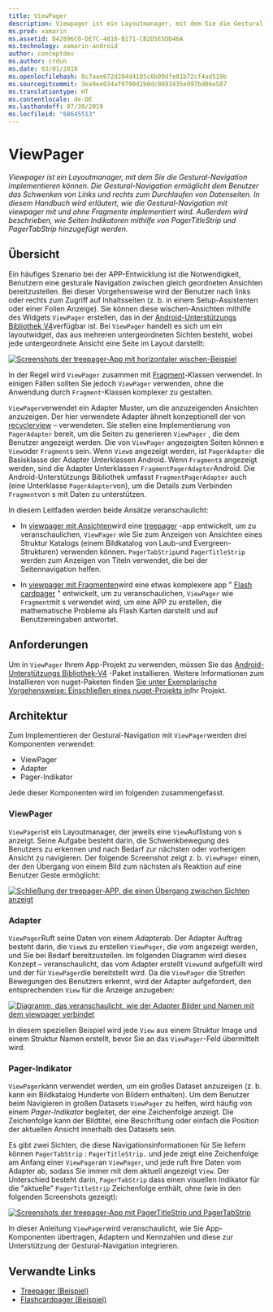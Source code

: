 ```yaml
---
title: ViewPager
description: Viewpager ist ein Layoutmanager, mit dem Sie die Gestural-Navigation implementieren können. Die Gestural-Navigation ermöglicht dem Benutzer das Schwenken von Links und rechts zum Durchlaufen von Datenseiten. In diesem Handbuch wird erläutert, wie die Gestural-Navigation mit viewpager mit und ohne Fragmente implementiert wird. Außerdem wird beschrieben, wie Seiten Indikatoren mithilfe von PagerTitleStrip und PagerTabStrip hinzugefügt werden.
ms.prod: xamarin
ms.assetid: D42896C0-DE7C-4818-B171-CB2D5E5DD46A
ms.technology: xamarin-android
author: conceptdev
ms.author: crdun
ms.date: 03/01/2018
ms.openlocfilehash: 8c7aae672d284d4105c6b09dfe81b72cf4ad519b
ms.sourcegitcommit: 3ea9ee034af9790d2b0dc0893435e997bd06e587
ms.translationtype: HT
ms.contentlocale: de-DE
ms.lasthandoff: 07/30/2019
ms.locfileid: "68645513"
---
```

# <a name="viewpager"></a>ViewPager

_Viewpager ist ein Layoutmanager, mit dem Sie die Gestural-Navigation implementieren können. Die Gestural-Navigation ermöglicht dem Benutzer das Schwenken von Links und rechts zum Durchlaufen von Datenseiten. In diesem Handbuch wird erläutert, wie die Gestural-Navigation mit viewpager mit und ohne Fragmente implementiert wird. Außerdem wird beschrieben, wie Seiten Indikatoren mithilfe von PagerTitleStrip und PagerTabStrip hinzugefügt werden._

 
## <a name="overview"></a>Übersicht

Ein häufiges Szenario bei der APP-Entwicklung ist die Notwendigkeit, Benutzern eine gesturale Navigation zwischen gleich geordneten Ansichten bereitzustellen. Bei dieser Vorgehensweise wird der Benutzer nach links oder rechts zum Zugriff auf Inhaltsseiten (z. b. in einem Setup-Assistenten oder einer Folien Anzeige). Sie können diese wischen-Ansichten mithilfe des Widgets `ViewPager` erstellen, das in der [Android-Unterstützungs Bibliothek V4](https://www.nuget.org/packages/Xamarin.Android.Support.v4/)verfügbar ist. Bei `ViewPager` handelt es sich um ein layoutwidget, das aus mehreren untergeordneten Sichten besteht, wobei jede untergeordnete Ansicht eine Seite im Layout darstellt: 

[![Screenshots der treepager-App mit horizontaler wischen-Beispiel](images/01-intro-sml.png)](images/01-intro.png#lightbox)

In der Regel wird `ViewPager` zusammen mit [Fragment](~/android/platform/fragments/index.md)-Klassen verwendet. In einigen Fällen sollten Sie jedoch `ViewPager` verwenden, ohne die Anwendung durch `Fragment`-Klassen komplexer zu gestalten.

`ViewPager`verwendet ein Adapter Muster, um die anzuzeigenden Ansichten anzuzeigen. Der hier verwendete Adapter ähnelt konzeptionell der von [recyclerview](~/android/user-interface/layouts/recycler-view/index.md) &ndash; verwendeten. Sie stellen eine Implementierung von `PagerAdapter` bereit, um die Seiten zu generieren `ViewPager` , die dem Benutzer angezeigt werden. Die von `ViewPager` angezeigten Seiten können e `View`oder `Fragment`s sein. Wenn `View`s angezeigt werden, ist `PagerAdapter` die Basisklasse der Adapter Unterklassen Android. Wenn `Fragment`s angezeigt werden, sind die Adapter Unterklassen `FragmentPagerAdapter`Android. Die Android-Unterstützungs Bibliothek umfasst `FragmentPagerAdapter` auch (eine Unterklasse `PagerAdapter`von), um die Details zum Verbinden `Fragment`von s mit Daten zu unterstützen. 

In diesem Leitfaden werden beide Ansätze veranschaulicht: 

-   In [viewpager mit Ansichten](~/android/user-interface/controls/view-pager/viewpager-and-views.md)wird eine [treepager](https://docs.microsoft.com/samples/xamarin/monodroid-samples/userinterface-treepager) -app entwickelt, um zu veranschaulichen, `ViewPager` wie Sie zum Anzeigen von Ansichten eines Struktur Katalogs (einem Bildkatalog von Laub-und Evergreen-Strukturen) verwenden können. 
    `PagerTabStrip`und `PagerTitleStrip` werden zum Anzeigen von Titeln verwendet, die bei der Seitennavigation helfen.

-   In [viewpager mit Fragmenten](~/android/user-interface/controls/view-pager/viewpager-and-fragments.md)wird eine etwas komplexere app " [Flash cardpager](https://docs.microsoft.com/samples/xamarin/monodroid-samples/userinterface-treepager) " entwickelt, um zu veranschaulichen, `ViewPager` wie `Fragment`mit s verwendet wird, um eine APP zu erstellen, die mathematische Probleme als Flash Karten darstellt und auf Benutzereingaben antwortet. 


## <a name="requirements"></a>Anforderungen

Um in `ViewPager` Ihrem App-Projekt zu verwenden, müssen Sie das [Android-Unterstützungs Bibliothek-V4](https://www.nuget.org/packages/Xamarin.Android.Support.v4/) -Paket installieren. Weitere Informationen zum Installieren von nuget-Paketen finden [Sie unter Exemplarische Vorgehensweise: Einschließen eines nuget-Projekts in](https://docs.microsoft.com/visualstudio/mac/nuget-walkthrough)Ihr Projekt. 

 
## <a name="architecture"></a>Architektur

Zum Implementieren der Gestural-Navigation mit `ViewPager`werden drei Komponenten verwendet:

-   ViewPager
-   Adapter
-   Pager-Indikator

Jede dieser Komponenten wird im folgenden zusammengefasst.



### <a name="viewpager"></a>ViewPager

`ViewPager`ist ein Layoutmanager, der jeweils eine `View`Auflistung von s anzeigt. Seine Aufgabe besteht darin, die Schwenkbewegung des Benutzers zu erkennen und nach Bedarf zur nächsten oder vorherigen Ansicht zu navigieren. Der folgende Screenshot zeigt z. b. `ViewPager` einen, der den Übergang von einem Bild zum nächsten als Reaktion auf eine Benutzer Geste ermöglicht: 

[![Schließung der treepager-APP, die einen Übergang zwischen Sichten anzeigt](images/02-transition-sml.png)](images/02-transition.png#lightbox)


### <a name="adapter"></a>Adapter

`ViewPager`Ruft seine Daten von einem *Adapter*ab. Der Adapter Auftrag besteht darin, die `View`s zu erstellen `ViewPager`, die vom angezeigt werden, und Sie bei Bedarf bereitzustellen. Im folgenden Diagramm wird dieses Konzept &ndash; veranschaulicht, das vom Adapter erstellt `View`und aufgefüllt wird und der für `ViewPager`die bereitstellt wird. Da die `ViewPager` die Streifen Bewegungen des Benutzers erkennt, wird der Adapter aufgefordert, den entsprechenden `View` für die Anzeige anzugeben: 

[![Diagramm, das veranschaulicht, wie der Adapter Bilder und Namen mit dem viewpager verbindet](images/03-adapter-sml.png)](images/03-adapter.png#lightbox)

In diesem speziellen Beispiel wird jede `View` aus einem Struktur Image und einem Struktur Namen erstellt, bevor Sie an das `ViewPager`-Feld übermittelt wird. 



### <a name="pager-indicator"></a>Pager-Indikator

`ViewPager`kann verwendet werden, um ein großes Dataset anzuzeigen (z. b. kann ein Bildkatalog Hunderte von Bildern enthalten). Um dem Benutzer beim Navigieren in großen Datasets `ViewPager` zu helfen, wird häufig von einem *Pager-Indikator* begleitet, der eine Zeichenfolge anzeigt. Die Zeichenfolge kann der Bildtitel, eine Beschriftung oder einfach die Position der aktuellen Ansicht innerhalb des Datasets sein. 

Es gibt zwei Sichten, die diese Navigationsinformationen für Sie liefern können `PagerTabStrip` : `PagerTitleStrip.` und jede zeigt eine Zeichenfolge am Anfang einer `ViewPager`an `ViewPager`, und jede ruft Ihre Daten vom Adapter ab, sodass Sie immer mit dem aktuell angezeigt `View`. Der Unterschied besteht darin, `PagerTabStrip` dass einen visuellen Indikator für die "aktuelle" `PagerTitleStrip` Zeichenfolge enthält, ohne (wie in den folgenden Screenshots gezeigt): 

[![Screenshots der treepager-App mit PagerTitleStrip und PagerTabStrip](images/04-comparison-sml.png)](images/04-comparison.png#lightbox)

In dieser Anleitung `ViewPager`wird veranschaulicht, wie Sie App-Komponenten übertragen, Adaptern und Kennzahlen und diese zur Unterstützung der Gestural-Navigation integrieren. 



## <a name="related-links"></a>Verwandte Links

- [Treepager (Beispiel)](https://docs.microsoft.com/samples/xamarin/monodroid-samples/userinterface-treepager)
- [Flashcardpager (Beispiel)](https://docs.microsoft.com/samples/xamarin/monodroid-samples/userinterface-flashcardpager)
